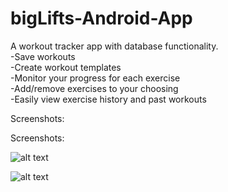 # bigLifts-Android-App
A workout tracker app with database functionality.  
-Save workouts  
-Create workout templates  
-Monitor your progress for each exercise  
-Add/remove exercises to your choosing  
-Easily view exercise history and past workouts  

Screenshots:

Screenshots:


![alt text](https://github.com/mansatCode/bigLifts-Android-App/blob/master/Screenshots/Track_workouts.png?raw=true)

![alt text](https://github.com/mansatCode/bigLifts-Android-App/blob/master/Screenshots/Add_or_hide_exercises.png?raw=true)
